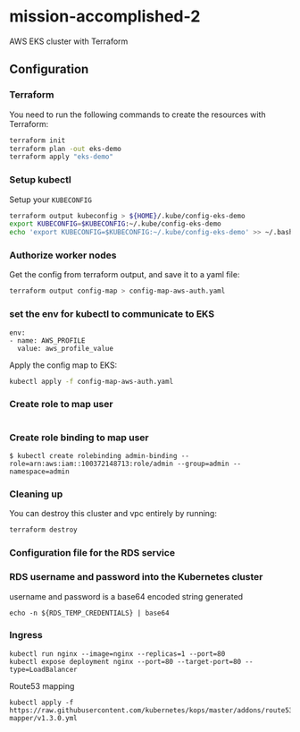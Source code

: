 # mission-accomplished-2
AWS EKS cluster with Terraform

## Configuration


### Terraform

You need to run the following commands to create the resources with Terraform:

```bash
terraform init
terraform plan -out eks-demo
terraform apply "eks-demo"
```

### Setup kubectl

Setup your `KUBECONFIG`

```bash
terraform output kubeconfig > ${HOME}/.kube/config-eks-demo
export KUBECONFIG=$KUBECONFIG:~/.kube/config-eks-demo
echo 'export KUBECONFIG=$KUBECONFIG:~/.kube/config-eks-demo' >> ~/.bash_profile
```

### Authorize worker nodes

Get the config from terraform output, and save it to a yaml file:

```bash
terraform output config-map > config-map-aws-auth.yaml
```

### set the env for kubectl to communicate to EKS

```
env:
- name: AWS_PROFILE
  value: aws_profile_value
```


Apply the config map to EKS:

```bash
kubectl apply -f config-map-aws-auth.yaml
```

### Create role  to map user
```
```

### Create role binding to map user
```
$ kubectl create rolebinding admin-binding --role=arn:aws:iam::100372148713:role/admin --group=admin --namespace=admin
```


### Cleaning up

You can destroy this cluster and vpc entirely by running:

```bash
terraform destroy
```

### Configuration file for the RDS service

### RDS username and password into the Kubernetes cluster
username and password is a base64 encoded string generated
```
echo -n ${RDS_TEMP_CREDENTIALS} | base64
```

### Ingress
```
kubectl run nginx --image=nginx --replicas=1 --port=80
kubectl expose deployment nginx --port=80 --target-port=80 --type=LoadBalancer
```
Route53 mapping
```
kubectl apply -f https://raw.githubusercontent.com/kubernetes/kops/master/addons/route53-mapper/v1.3.0.yml
```
